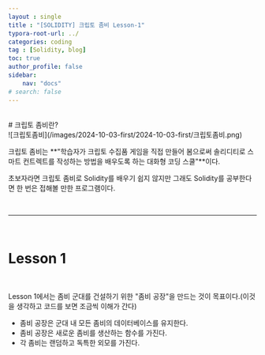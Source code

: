```yaml
---
layout : single
title : "[SOLIDITY] 크립토 좀비 Lesson-1"
typora-root-url: ../
categories: coding
tag : [Solidity, blog]
toc: true
author_profile: false
sidebar:
    nav: "docs"
# search: false  
---
```

<br>
# 크립토 좀비란?
<br>
<https://cryptozombies.io>
![크립토좀비](/images/2024-10-03-first/2024-10-03-first/크립토좀비.png)

크립토 좀비는 **"학습자가 크립토 수집품 게임을 직접 만들어 봄으로써 솔리디티로 스마트 컨트렉트를 작성하는 방법을 배우도록 하는 대화형 코딩 스쿨"**이다.

초보자라면 크립토 좀비로 Solidity를 배우기 쉽지 않지만 그래도 Solidity를 공부한다면 한 번은 접해볼 만한 프로그램이다.

<br>

***

<br>

# Lesson 1

<br>

Lesson 1에서는 좀비 군대를 건설하기 위한 "좀비 공장"을 만드는 것이 목표이다.(이것을 생각하고 코드를 보면 조금씩 이해가 간다)

* 좀비 공장은 군대 내 모든 좀비의 데이터베이스를 유지한다.
* 좀비 공장은 새로운 좀비를 생산하는 함수를 가진다.
* 각 좀비는 랜덤하고 독특한 외모를 가진다.
